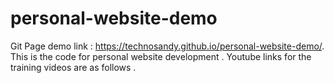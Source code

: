# personal-website-demo
Git Page demo link : https://technosandy.github.io/personal-website-demo/.
This is the code for personal website development . 
Youtube links for the training videos are as follows . 






